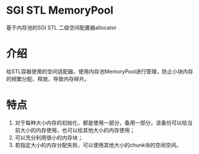 # SGI STL MemoryPool
基于内存池的SGI STL 二级空间配置器allocator

# 介绍
给STL容器使用的空间适配器，使用内存池MemoryPool进行管理，防止小块内存的频繁分配、释放，导致内存碎片。

# 特点
1. 对于每种大小内存的初始化，都是使用一部分，备用一部分，该备份可以给当前大小的内存使用，也可以给其他大小的内存使用；
2. 可以充分利用很小的内存块；
3. 若指定大小的内存分配失败，可以使用其他大小的chunk块的空闲空间。